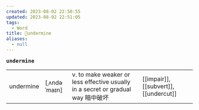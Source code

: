 ```yaml
---
created: 2023-08-02 22:50:55
updated: 2023-08-02 22:51:05
tags:
  - Word
title: 📖undermine
aliases:
  - null
---
```


<pre><strong>undermine</strong></pre>
|   |   |   |   |
|---|---|---|---|
|undermine|[ˌʌndəˈmaɪn]|v. to make weaker or less effective usually in a secret or gradual way 暗中破坏|[[impair]], [[subvert]], [[undercut]]|